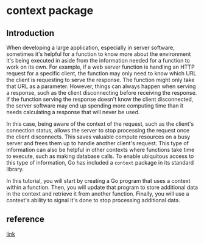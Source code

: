 # context package

## Introduction

When developing a large application, especially in server software, sometimes it's helpful for a function to know more about the environment it's being executed in aside from the information needed for a function to work on its own. For example, if a web server function is handling an HTTP request for a specific client, the function may only need to know which URL the client is requesting to serve the response. The function might only take that URL as a parameter. However, things can always happen when serving a response, such as the client disconnecting before receiving the response. If the function serving the response doesn't know the client disconnected, the server software may end up spending more computing time than it needs calculating a response that will never be used.

In this case, being aware of the context of the request, such as the client's connection status, allows the server to stop processing the request once the client disconnects. This saves valuable compute resources on a busy server and frees them up to handle another client's request. This type of information can also be helpful in other contexts where functions take time to execute, such as making database calls. To enable ubiquitous access to this type of information, Go has included a `context` package in its standard library.

In this tutorial, you will start by creating a Go program that uses a context within a function. Then, you will update that program to store additional data in the context and retrieve it from another function. Finally, you will use a context's ability to signal it's done to stop processing additional data.

## reference

[link](https://www.digitalocean.com/community/tutorials/how-to-use-contexts-in-go)